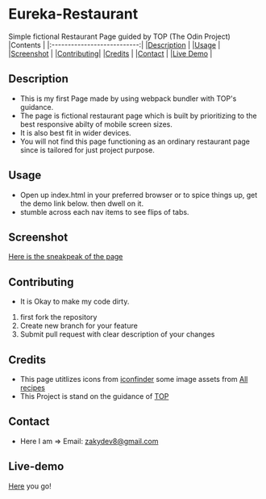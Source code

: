 # Eureka-Restaurant
Simple fictional Restaurant Page guided by TOP (The Odin Project)
|Contents                     |
|:---------------------------:|
|[Description](#Description)  |
|[Usage](#Usage)              |
|[Screenshot](#Screenshot)    |
|[Contributing](#Contributing)|
|[Credits](#Credits)          |
|[Contact](#Contact)          |
|[Live Demo](#Live-demo)          |
## Description
- This is my first Page made by using webpack bundler with TOP's guidance.
- The page is fictional restaurant page which is built by prioritizing to the best responsive abilty of mobile screen sizes.
- It is also best fit in wider devices.
- You will not find this page functioning as an ordinary restaurant page since is tailored for just project purpose.

## Usage
- Open up index.html in your preferred browser or to spice things up, get the demo link below. then dwell on it.
- stumble across each nav items to see flips of tabs.

## Screenshot
[Here is the sneakpeak of the page](./dist/Assets/eureka.png)

## Contributing
- It is Okay to make my code dirty.
1. first fork the repository
2. Create new branch for your feature
3. Submit pull request with clear description of your changes

## Credits

- This page utitlizes icons from [iconfinder](https://www.iconfinder.com/) some image assets from [All recipes](https://www.allrecipes.com)
- This Project is stand on the guidance of [TOP](https://www.theodinproject.com/)

## Contact

- Here I am => Email: zakydev8@gmail.com

## Live-demo
[Here](https://zakymaky8.github.io/Eureka-Restaurant/) you go!
